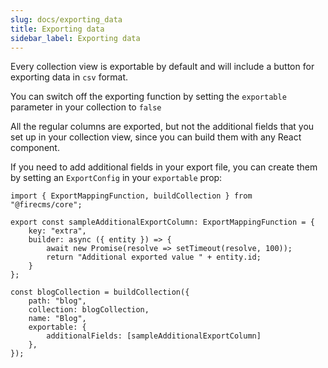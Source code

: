 ```yaml
---
slug: docs/exporting_data
title: Exporting data
sidebar_label: Exporting data
---
```


Every collection view is exportable by default and will include a button for
exporting data in `csv` format.

You can switch off the exporting function by setting the `exportable` parameter
in your collection to `false`

All the regular columns are exported, but not the additional fields that you
set up in your collection view, since you can build them with any React
component.

If you need to add additional fields in your export file, you can create
them by setting an `ExportConfig` in your `exportable` prop:

```tsx
import { ExportMappingFunction, buildCollection } from "@firecms/core";

export const sampleAdditionalExportColumn: ExportMappingFunction = {
    key: "extra",
    builder: async ({ entity }) => {
        await new Promise(resolve => setTimeout(resolve, 100));
        return "Additional exported value " + entity.id;
    }
};

const blogCollection = buildCollection({
    path: "blog",
    collection: blogCollection,
    name: "Blog",
    exportable: {
        additionalFields: [sampleAdditionalExportColumn]
    },
});
```
